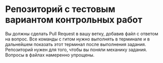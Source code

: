 # Репозиторий с тестовым вариантом контрольных работ
Вы должны сделать Pull Request в вашу ветку, добавив файл с ответом на вопрос. Все команды с гитом нужно выполнять в терминале и в дальнейшем показать этот терминал после выполнения задания. Репозиторий нужен для того, чтобы вы поняли механику задания. Вопросы в файлах намеренно упрощены.
